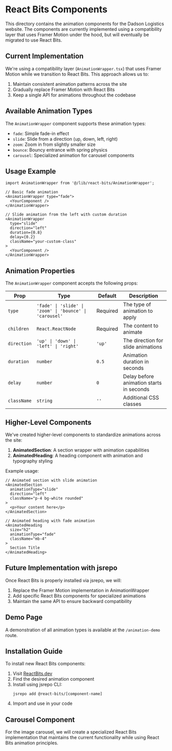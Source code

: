 # React Bits Components

This directory contains the animation components for the Dadson Logistics website. The components are currently implemented using a compatibility layer that uses Framer Motion under the hood, but will eventually be migrated to use React Bits.

## Current Implementation

We're using a compatibility layer (`AnimationWrapper.tsx`) that uses Framer Motion while we transition to React Bits. This approach allows us to:

1. Maintain consistent animation patterns across the site
2. Gradually replace Framer Motion with React Bits
3. Keep a single API for animations throughout the codebase

## Available Animation Types

The `AnimationWrapper` component supports these animation types:

- `fade`: Simple fade-in effect
- `slide`: Slide from a direction (up, down, left, right)
- `zoom`: Zoom in from slightly smaller size
- `bounce`: Bouncy entrance with spring physics
- `carousel`: Specialized animation for carousel components

## Usage Example

```tsx
import AnimationWrapper from '@/lib/react-bits/AnimationWrapper';

// Basic fade animation
<AnimationWrapper type="fade">
  <YourComponent />
</AnimationWrapper>

// Slide animation from the left with custom duration
<AnimationWrapper 
  type="slide" 
  direction="left" 
  duration={0.8}
  delay={0.2}
  className="your-custom-class"
>
  <YourComponent />
</AnimationWrapper>
```

## Animation Properties

The `AnimationWrapper` component accepts the following props:

| Prop | Type | Default | Description |
|------|------|---------|-------------|
| `type` | `'fade' \| 'slide' \| 'zoom' \| 'bounce' \| 'carousel'` | Required | The type of animation to apply |
| `children` | `React.ReactNode` | Required | The content to animate |
| `direction` | `'up' \| 'down' \| 'left' \| 'right'` | `'up'` | The direction for slide animations |
| `duration` | `number` | `0.5` | Animation duration in seconds |
| `delay` | `number` | `0` | Delay before animation starts in seconds |
| `className` | `string` | `''` | Additional CSS classes |

## Higher-Level Components

We've created higher-level components to standardize animations across the site:

1. **AnimatedSection**: A section wrapper with animation capabilities
2. **AnimatedHeading**: A heading component with animation and typography styling

Example usage:

```tsx
// Animated section with slide animation
<AnimatedSection 
  animationType="slide" 
  direction="left"
  className="p-4 bg-white rounded"
>
  <p>Your content here</p>
</AnimatedSection>

// Animated heading with fade animation
<AnimatedHeading 
  size="h2" 
  animationType="fade"
  className="mb-4"
>
  Section Title
</AnimatedHeading>
```

## Future Implementation with jsrepo

Once React Bits is properly installed via jsrepo, we will:

1. Replace the Framer Motion implementation in AnimationWrapper
2. Add specific React Bits components for specialized animations
3. Maintain the same API to ensure backward compatibility

## Demo Page

A demonstration of all animation types is available at the `/animation-demo` route.

## Installation Guide

To install new React Bits components:

1. Visit [ReactBits.dev](https://reactbits.dev)
2. Find the desired animation component
3. Install using jsrepo CLI:
   ```
   jsrepo add @react-bits/[component-name]
   ```
4. Import and use in your code

## Carousel Component

For the image carousel, we will create a specialized React Bits implementation that maintains the current functionality while using React Bits animation principles. 